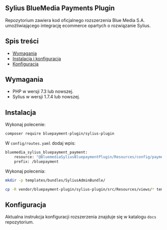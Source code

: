 ## Sylius BlueMedia Payments Plugin 

Repozytorium zawiera kod oficjalnego rozszerzenia Blue Media S.A. umożliwiającego integrację ecommerce opartych o rozwiązanie Sylius.

## Spis treści
- [Wymagania](#wymagania)
- [Instalacja i konfiguracja](#instalacja)
- [Konfiguracja](#instalacja)

## Wymagania
- PHP w wersji 7.3 lub nowszej.
- Sylius w wersji 1.7.4 lub nowszej.

## Instalacja
Wykonaj polecenie:
``` bash
composer require bluepayment-plugin/sylius-plugin
```

W `config/routes.yaml` dodaj wpis:
``` bash
bluemedia_sylius_bluepayment_payment:
    resource: "@BluemediaSyliusBluepaymentPlugin/Resources/config/payment_routing.yml"
    prefix: /bluepayment
```

Wykonaj polecenia:
``` bash
mkdir -p templates/bundles/SyliusAdminBundle/

cp -R vendor/bluepayment-plugin/sylius-plugin/src/Resources/views/* templates/bundles/
```

## Konfiguracja
Aktualna instrukcja konfiguracji rozszerzenia znajduje się w katalogu `docs` repozytorium.
